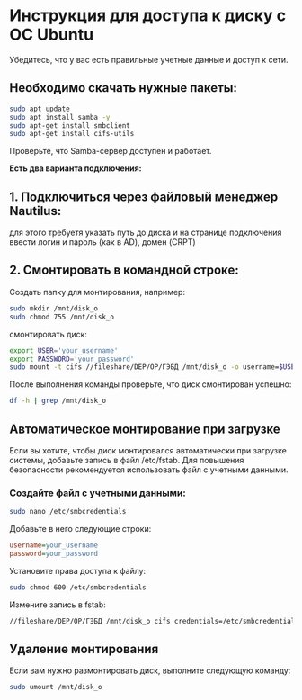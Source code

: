 # Инструкция для доступа к диску c OC Ubuntu

Убедитесь, что у вас есть правильные учетные данные и доступ к сети.

## Необходимо скачать нужные пакеты:

```sh
sudo apt update
sudo apt install samba -y
sudo apt-get install smbclient
sudo apt-get install cifs-utils
```
Проверьте, что Samba-сервер доступен и работает.

**Есть два варианта подключения:**

## 1. Подключиться через файловый менеджер Nautilus:
для этого требуетя указать путь до диска и на странице подключения ввести логин и пароль (как в AD), домен (CRPT)

## 2. Смонтировать в командной строке:

Сoздать папку для монтирования, например:
```sh
sudo mkdir /mnt/disk_o
sudo chmod 755 /mnt/disk_o
```
смонтировать диск:
```sh
export USER='your_username'
export PASSWORD='your_password'
sudo mount -t cifs //fileshare/DEP/OP/ГЭБД /mnt/disk_o -o username=$USER,password=$PASSWORD,workgroup=CRPT,sec=ntlmv2
```

После выполнения команды проверьте, что диск смонтирован успешно:

```sh
df -h | grep /mnt/disk_o
```

## Автоматическое монтирование при загрузке
Если вы хотите, чтобы диск монтировался автоматически при загрузке системы, добавьте запись в файл /etc/fstab. Для повышения безопасности рекомендуется использовать файл с учетными данными.

### Создайте файл с учетными данными:

```sh
sudo nano /etc/smbcredentials
```
Добавьте в него следующие строки:
```ini
username=your_username
password=your_password
```
Установите права доступа к файлу:
```sh
sudo chmod 600 /etc/smbcredentials
```
Измените запись в fstab:
```sh
//fileshare/DEP/OP/ГЭБД /mnt/disk_o cifs credentials=/etc/smbcredentials,workgroup=CRPT,sec=ntlmv2 0 0
```

## Удаление монтирования

Если вам нужно размонтировать диск, выполните следующую команду:

```sh
sudo umount /mnt/disk_o
```

